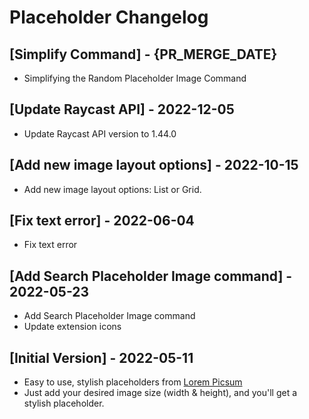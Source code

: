 # Placeholder Changelog

## [Simplify Command] - {PR_MERGE_DATE}

- Simplifying the Random Placeholder Image Command

## [Update Raycast API] - 2022-12-05

- Update Raycast API version to 1.44.0

## [Add new image layout options] - 2022-10-15

- Add new image layout options: List or Grid.

## [Fix text error] - 2022-06-04

- Fix text error

## [Add Search Placeholder Image command] - 2022-05-23

- Add Search Placeholder Image command
- Update extension icons

## [Initial Version] - 2022-05-11

- Easy to use, stylish placeholders from [Lorem Picsum](https://picsum.photos)
- Just add your desired image size (width & height), and you'll get a stylish placeholder.
